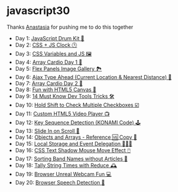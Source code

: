 # javascript30

Thanks [Anastasia](https://github.com/AnastasiaVays) for pushing me to do this together 

* Day 1: [JavaScript Drum Kit 🥁](https://www.buihdk.com/javascript30/javascript-drum-kit/index.html)
* Day 2: [CSS + JS Clock 🕒](https://www.buihdk.com/javascript30/js-and-css-clock/index.html)
* Day 3: [CSS Variables and JS 🖼](https://www.buihdk.com/javascript30/css-variables-and-js/index.html)
* Day 4: [Array Cardio Day 1 🏃‍](https://www.buihdk.com/javascript30/array-cardio-day-1/index.html)
* Day 5: [Flex Panels Image Gallery 🏞️](https://www.buihdk.com/javascript30/flex-panel-gallery/index.html)
* Day 6: [Ajax Type Ahead (Current Location & Nearest Distance) 📍](https://www.buihdk.com/javascript30/ajax-type-ahead/index.html)
* Day 7: [Array Cardio Day 2 🏃‍](https://www.buihdk.com/javascript30/array-cardio-day-2/index.html)
* Day 8: [Fun with HTML5 Canvas 🎨](https://www.buihdk.com/javascript30/fun-with-html5-canvas/index.html)
* Day 9: [14 Must Know Dev Tools Tricks 🛠️](https://www.buihdk.com/javascript30/dev-tools-domination/index.html)
* Day 10: [Hold Shift to Check Multiple Checkboxes ☑️](https://www.buihdk.com/javascript30/hold-shift-to-check-checkboxes/index.html)
* Day 11: [Custom HTML5 Video Player 📺](https://www.buihdk.com/javascript30/custom-video-player/index.html)
* Day 12: [Key Sequence Detection (KONAMI Code) 🕹️](https://www.buihdk.com/javascript30/key-sequence-detection/index.html)
* Day 13: [Slide In on Scroll 📜](https://www.buihdk.com/javascript30/slide-in-on-scroll/index.html)
* Day 14: [Objects and Arrays - Reference 🆚 Copy 🤼](https://www.buihdk.com/javascript30/js-reference-vs-copy/index.html)
* Day 15: [Local Storage and Event Delegation 👨‍👧‍👦](https://www.buihdk.com/javascript30/local-storage/index.html)
* Day 16: [CSS Text Shadow Mouse Move Effect 🖱️](https://www.buihdk.com/javascript30/mouse-move-shadow/index.html)
* Day 17: [Sorting Band Names without Articles 📃](https://www.buihdk.com/javascript30/sort-without-articles/index.html)
* Day 18: [Tally String Times with Reduce 🕰️](https://www.buihdk.com/javascript30/tally-string-times-with-reduce/index.html)
* Day 19: [Browser Unreal Webcam Fun 💻](https://www.buihdk.com/javascript30/browser-native-webcam-fun/index.html)
* Day 20: [Browser Speech Detection 💬](https://www.buihdk.com/javascript30/browser-native-speech-detection/index.html)